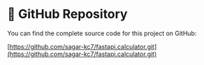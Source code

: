 # 🔗 GitHub Repository

You can find the complete source code for this project on GitHub:

[https://github.com/sagar-kc7/fastapi.calculator.git](https://github.com/sagar-kc7/fastapi.calculator.git)
